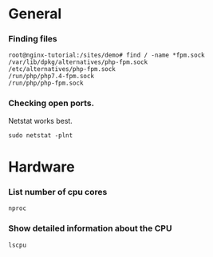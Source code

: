 # General

### Finding files

```
root@nginx-tutorial:/sites/demo# find / -name *fpm.sock
/var/lib/dpkg/alternatives/php-fpm.sock
/etc/alternatives/php-fpm.sock
/run/php/php7.4-fpm.sock
/run/php/php-fpm.sock
```


### Checking open ports.

Netstat works best.

```
sudo netstat -plnt
```


# Hardware

### List number of cpu cores

```
nproc
```

### Show detailed information about the CPU
```
lscpu
```

